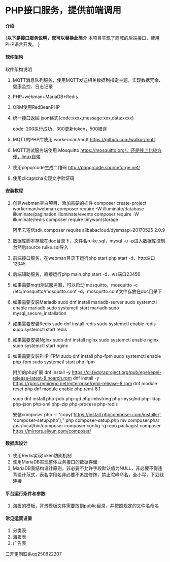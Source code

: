 # PHP接口服务，提供前端调用

#### 介绍
{**以下是接口服务说明，您可以替换此简介**
本项目实现了商城的后端接口，使用PHP语言开发。
}

#### 软件架构
软件架构说明

1. MQTT消息队列服务，使用MQTT发送相关数据到指定主题，实现数据冗余、健康监控、日志记录
2. PHP+webman+MariaDB+Redis
3. ORM使用RedBeanPHP
4. 统一接口返回
    json格式{code:xxxx,message:xxx,data:xxxx}

    code: 200执行成功，300更新token，500错误

5. MQTT的PHP库使用 workerman/mqtt https://github.com/walkor/mqtt
6. MQTT测试服务端使用 Mosquitto https://mosquitto.org/，还是线上比较方便，linux自带
7. 使用phpqrcode生成二维码 http://phpqrcode.sourceforge.net/
8. 使用clicaptcha实现文字验证码

#### 安装教程

1. 创建webman空白项目，添加需要的插件
   composer create-project workerman/webman
   composer require -W illuminate/database illuminate/pagination illuminate/events
   composer require -W illuminate/redis
   composer require tinywan/storage

   阿里云短信sdk
   composer require alibabacloud/dysmsapi-20170525 2.0.9

2. 数据库脚本存放在doc目录下，文件名ruike.sql，mysql -u -p进入数据库控制台然后source ruike.sql导入
3. 前端接口服务，在webman目录下运行php start.php start -d，http端口12345
4. 后端辅助服务，直接运行php main.php start -d，ws端口23456

4. 如果需要mqtt测试服务器，可以启动 mosquitto，mosquitto -c /etc/mosquitto/mosquitto.conf -d，mosquitto.conf文件存放在doc目录下

5. 如果需要安装Mariadb
   sudo dnf install mariadb-server
   sudo systemctl enable mariadb
   sudo systemctl start mariadb
   sudo mysql_secure_installation

6. 如果需要安装Redis
   sudo dnf install redis
   sudo systemctl enable redis
   sudo systemctl start redis

7. 如果需要安装Nginx
   sudo dnf install nginx
   sudo systemctl enable nginx
   sudo systemctl start nginx

8. 如果需要安装PHP-FPM
   sudo dnf install php-fpm
   sudo systemctl enable php-fpm
   sudo systemctl start php-fpm

   附加的php扩展
   dnf install -y https://dl.fedoraproject.org/pub/epel/epel-release-latest-8.noarch.rpm
   dnf install -y https://rpms.remirepo.net/enterprise/remi-release-8.rpm
   dnf module reset php
   dnf module enable php:remi-8.1

   sudo dnf install php-pdo php-gd php-mbstring php-mysqlnd php-ldap php-json php-xml php-zip php-process php-redis

   安装composer
   php -r "copy('https://install.phpcomposer.com/installer', 'composer-setup.php');"
   php composer-setup.php
   mv composer.phar /usr/local/bin/composer
   composer config -g repo.packagist composer https://mirrors.aliyun.com/composer/

#### 数据库设计
1. 使用Redis实现token防刷机制
2. 使用MariaDB实现整体业务接口的数据存储
3. MariaDB表结构设计原则，非必要不允许字段默认值为NULL，非必要不得违背设计范式，表名字段名非必要不追加修饰，禁止驼峰命名，全小写，下划线连接

#### 平台运行条件和参数
1. 海报的模板，背景模板文件需要放到public目录，并按照规定的文件名命名

#### 常见运营设置
1. 分类表
2. 海报表
3. 广告表


二开定制联系qq250822207

